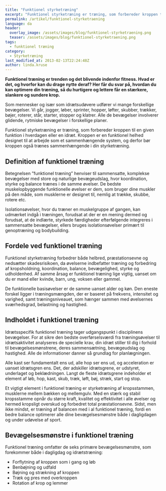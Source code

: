 ```yaml
---
title: "Funktionel styrketræning"
excerpt: "Funktionel styrketræning er træning, som forbereder kroppen til en given funktion i hverdagen eller en idræt."
permalink: /artikel/funktionel-styrketraening
language: da
header:
  overlay_image: /assets/images/blog/funktionel-styrketraening.png
  teaser: /assets/images/blog/funktionel-styrketraening.png
tags:
  - funktionel træning
category:
  - Styrketræning
last_modified_at: 2013-02-13T22:24:48Z
author: linda.kruse
---
```


**Funktionel træning er trenden og det blivende indenfor fitness. Hvad er det, og hvorfor kan du drage nytte deraf? Her får du svar på, hvordan du kan optimere din træning, så du hurtigere og lettere får en stærkere, slankere og sundere krop.**

Som mennesker og især som idrætsudøvere udfører vi mange forskellige bevægelser. Vi går, jogger, løber, sprinter, hopper, løfter, skubber, trækker, bøjer, roterer, står, starter, stopper og klatrer. Alle de bevægelser involverer glidende, rytmiske bevægelser i forskellige planer.

Funktionel styrketræning er træning, som forbereder kroppen til en given funktion i hverdagen eller en idræt. Kroppen er en funktionel helhed designet til at arbejde som et sammenhængende system, og derfor bør kroppen også trænes sammenhængende i din styrketræning.

## Definition af funktionel træning

Betegnelsen ”funktionel træning” henviser til sammensatte, komplekse bevægelser med store og naturlige bevægeudslag, hvor koordination, styrke og balance trænes i de samme øvelser. De bedste muskelopbyggende funktionelle øvelser er dem, som bruger dine muskler på den måde, som musklerne er designet til, nemlig at trække, skubbe, rotere etc.

Isolationsøvelser, hvor du træner en muskelgruppe af gangen, kan udmærket indgå i træningen, forudsat at der er en mening dermed og forudsat, at de indlærte, styrkede færdigheder efterfølgende integreres i sammensatte bevægelser, ellers bruges isolationsøvelser primært til genoptræning og bodybuilding.

## Fordele ved funktionel træning

Funktionel styrketræning forbedrer både helbred, præstationsevne og nedsætter skadesrisikoen, da øvelserne indbefatter træning og forbedring af kropsholdning, koordination, balance, bevægelighed, styrke og udholdenhed. Af samme årsag er funktionel træning lige vigtig, uanset om du er mand eller kvinde, barn, ung, voksen eller gammel.

De funktionelle basisøvelser er de samme uanset alder og køn. Den eneste forskel ligger i træningsmængden, der er baseret på frekvens, intensitet og varighed, samt træningsniveauet, som hænger sammen med øvelsernes sværhedsgrad, belastning og hastighed.

## Indholdet i funktionel træning

Idrætsspecifik funktionel træning tager udgangspunkt i disciplinens bevægelser. For at sikre den bedste overførselsværdi fra træningsøvelser til idrætsaktivitet analyseres de specielle krav, din idræt stiller til dig i forhold til bevægelsesmønstrene, deres sammensætning, bevægeudslag og hastighed. Alle de informationer danner så grundlag for planlægningen.

Alle kast ser fundamentalt ens ud, alle hop ser ens ud, og acceleration er uanset idrætsgren ens. Det, der adskiller idrætsgrene, er udstyret, underlaget og beklædningen. Langt de fleste idrætsgrene indeholder et element af løb, hop, kast, skub, træk, løft, bøj, stræk, start og stop.

Et vigtigt element i funktionel træning er styrketræning af kropsstammen, musklerne mellem bækken og mellemgulv. Med en stærk og stabil kropsstamme opnår du større kraft, kvalitet og effektivitet i alle øvelser og hermed kropsligt overskud og forbedret total præstationsevne. Sidst, men ikke mindst, er træning af balancen med i al funktionel træning, fordi en bedre balance optimerer alle dine bevægelsesmønstre både i dagligdagen og under udøvelse af sport.

## Bevægelsesmønstre i funktionel træning

Funktionel træning omfatter de seks primære bevægelsesmønstre, som forekommer både i dagligdag og idrætstræning:

- Forflytning af kroppen som i gang og løb
- Benbøjning og udfald
- Bøjning og strækning af kroppen
- Træk og pres med overkroppen
- Rotation af krop og lemmer
